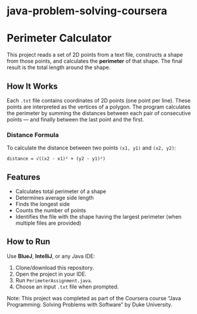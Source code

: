 # java-problem-solving-coursera

#  Perimeter Calculator

This project reads a set of 2D points from a text file, constructs a shape from those points, and calculates the **perimeter** of that shape. The final result is the total length around the shape.


##  How It Works

Each `.txt` file contains coordinates of 2D points (one point per line). These points are interpreted as the vertices of a polygon. The program calculates the perimeter by summing the distances between each pair of consecutive points — and finally between the last point and the first.

###  Distance Formula
To calculate the distance between two points `(x1, y1)` and `(x2, y2)`:

`distance = √((x2 - x1)² + (y2 - y1)²)`

##  Features

- Calculates total perimeter of a shape
- Determines average side length
- Finds the longest side
- Counts the number of points
- Identifies the file with the shape having the largest perimeter (when multiple files are provided)

##  How to Run

Use **BlueJ**, **IntelliJ**, or any Java IDE:

1. Clone/download this repository.
2. Open the project in your IDE.
3. Run `PerimeterAssignment.java`.
4. Choose an input `.txt` file when prompted.



 Note: This project was completed as part of the Coursera course “Java Programming: Solving Problems with Software” by Duke University.